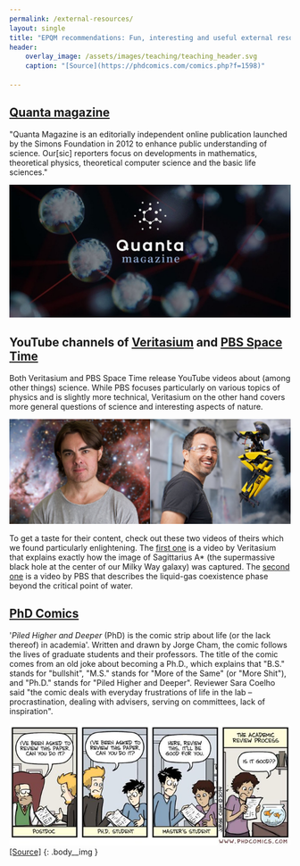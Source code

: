 ```yaml
---
permalink: /external-resources/
layout: single
title: "EPQM recommendations: Fun, interesting and useful external resources"
header:
    overlay_image: /assets/images/teaching/teaching_header.svg
    caption: "[Source](https://phdcomics.com/comics.php?f=1598)"

---
```


## [Quanta magazine](https://www.quantamagazine.org/)

"Quanta Magazine is an editorially independent online publication launched by the Simons Foundation in 2012 to enhance public understanding of science. Our[sic] reporters focus on developments in mathematics, theoretical physics, theoretical computer science and the basic life sciences." 

![](/assets/images/ext-res/quantamag.jpg)

## YouTube channels of [Veritasium](https://www.youtube.com/@veritasium/featured) and [PBS Space Time](https://www.youtube.com/@pbsspacetime/featured)

Both Veritasium and PBS Space Time release YouTube videos about (among other things) science. While PBS focuses particularly on various topics of physics and is slightly more technical, Veritasium on the other hand covers more general questions of science and interesting aspects of nature. 

![](/assets/images/ext-res/pbs_veri.jpg)

To get a taste for their content, check out these two videos of theirs which we found particularly enlightening. The [first one](https://www.youtube.com/watch?v=Q1bSDnuIPbo&ab_channel=Veritasium) is a video by Veritasium that explains exactly how the image of Sagittarius A* (the supermassive black hole at the center of our Milky Way galaxy) was captured. The [second one](https://www.youtube.com/watch?v=eyn7MusdQ9g&t=869s&ab_channel=PBSSpaceTime) is a video by PBS that describes the liquid-gas coexistence phase beyond the critical point of water.

## [PhD Comics](https://phdcomics.com/)

'*Piled Higher and Deeper* (PhD) is the comic strip about life (or the lack thereof) in academia'. Written and drawn by Jorge Cham, the comic follows the lives of graduate students and their professors. The title of the comic comes from an old joke about becoming a Ph.D., which explains that "B.S." stands for "bullshit", "M.S." stands for "More of the Same" (or "More Shit"), and "Ph.D." stands for "Piled Higher and Deeper". Reviewer Sara Coelho said "the comic deals with everyday frustrations of life in the lab – procrastination, dealing with advisers, serving on committees, lack of inspiration".

![](/assets/images/ext-res/phdcomic.jpeg)
[[Source]](https://phdcomics.com/comics.php?f=1760)
{: .body__img }
